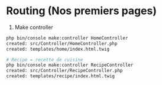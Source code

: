# Routing (Nos premiers pages)


1. Make controller 
```bash 
php bin/console make:controller HomeController
created: src/Controller/HomeController.php
created: templates/home/index.html.twig

# Recipe = recette de cuisine
php bin/console make:controller RecipeController 
created: src/Controller/RecipeController.php
created: templates/recipe/index.html.twig

```


